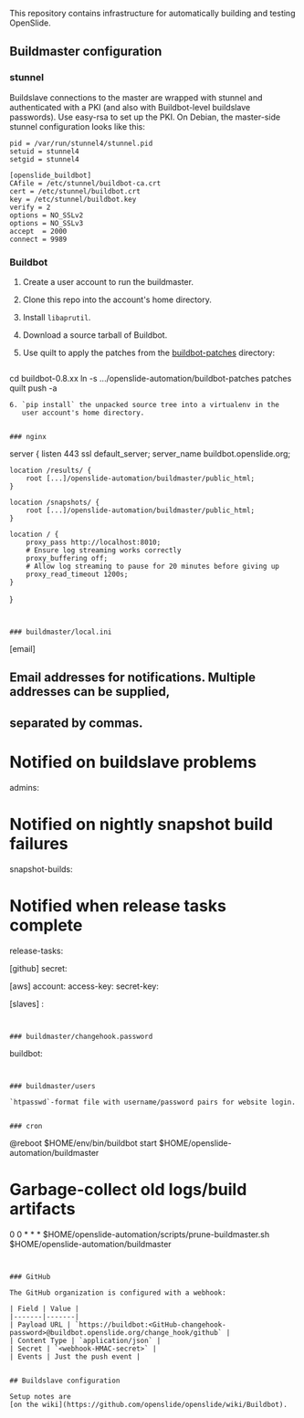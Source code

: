 This repository contains infrastructure for automatically building and
testing OpenSlide.


## Buildmaster configuration

### stunnel

Buildslave connections to the master are wrapped with stunnel and
authenticated with a PKI (and also with Buildbot-level buildslave
passwords).  Use easy-rsa to set up the PKI.  On Debian, the
master-side stunnel configuration looks like this:

```
pid = /var/run/stunnel4/stunnel.pid
setuid = stunnel4
setgid = stunnel4

[openslide_buildbot]
CAfile = /etc/stunnel/buildbot-ca.crt
cert = /etc/stunnel/buildbot.crt
key = /etc/stunnel/buildbot.key
verify = 2
options = NO_SSLv2
options = NO_SSLv3
accept  = 2000
connect = 9989
```


### Buildbot

1. Create a user account to run the buildmaster.
2. Clone this repo into the account's home directory.
3. Install `libaprutil`.
4. Download a source tarball of Buildbot.
5. Use quilt to apply the patches from the
   [buildbot-patches](buildbot-patches) directory:

    ```
cd buildbot-0.8.xx
ln -s .../openslide-automation/buildbot-patches patches
quilt push -a
```
6. `pip install` the unpacked source tree into a virtualenv in the
   user account's home directory.


### nginx

```
server {
    listen 443 ssl default_server;
    server_name buildbot.openslide.org;

    location /results/ {
        root [...]/openslide-automation/buildmaster/public_html;
    }

    location /snapshots/ {
        root [...]/openslide-automation/buildmaster/public_html;
    }

    location / {
        proxy_pass http://localhost:8010;
        # Ensure log streaming works correctly
        proxy_buffering off;
        # Allow log streaming to pause for 20 minutes before giving up
        proxy_read_timeout 1200s;
    }
}
```


### buildmaster/local.ini

```
[email]
## Email addresses for notifications.  Multiple addresses can be supplied,
## separated by commas.
# Notified on buildslave problems
admins: <emails>
# Notified on nightly snapshot build failures
snapshot-builds: <emails>
# Notified when release tasks complete
release-tasks: <emails>

[github]
secret: <webhook-HMAC-secret>

[aws]
account: <AWS-account-number>
access-key: <AWS-access-key-id>
secret-key: <AWS-secret-access-key>

[slaves]
<buildslave-name>: <buildslave-password>
```


### buildmaster/changehook.password

```
buildbot:<GitHub-changehook-password>
```


### buildmaster/users

`htpasswd`-format file with username/password pairs for website login.


### cron

```
@reboot $HOME/env/bin/buildbot start $HOME/openslide-automation/buildmaster
# Garbage-collect old logs/build artifacts
0 0 * * * $HOME/openslide-automation/scripts/prune-buildmaster.sh $HOME/openslide-automation/buildmaster
```


### GitHub

The GitHub organization is configured with a webhook:

| Field | Value |
|-------|-------|
| Payload URL | `https://buildbot:<GitHub-changehook-password>@buildbot.openslide.org/change_hook/github` |
| Content Type | `application/json` |
| Secret | `<webhook-HMAC-secret>` |
| Events | Just the push event |


## Buildslave configuration

Setup notes are
[on the wiki](https://github.com/openslide/openslide/wiki/Buildbot).
